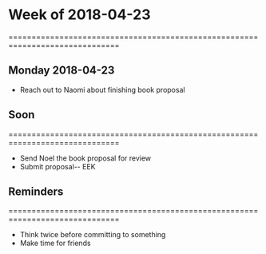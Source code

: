 # Week of 2018-04-23
==============================================================================

## Monday 2018-04-23
- Reach out to Naomi about finishing book proposal

## Soon
==============================================================================
- Send Noel the book proposal for review
- Submit proposal-- EEK

## Reminders
==============================================================================
- Think twice before committing to something
- Make time for friends
